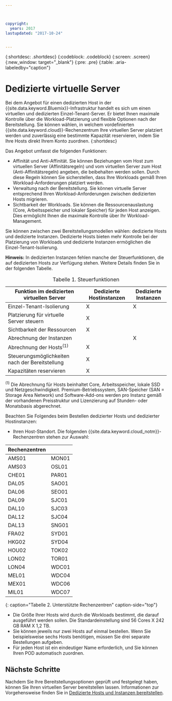 ```yaml
---



copyright:
  years: 2017
lastupdated: "2017-10-24"


---
```


{:shortdesc: .shortdesc}
{:codeblock: .codeblock}
{:screen: .screen}
{:new_window: target="_blank"}
{:pre: .pre}
{:table: .aria-labeledby="caption"}


# Dedizierte virtuelle Server
Bei dem Angebot für einen dedizierten Host in der {{site.data.keyword.Bluemix}}-Infrastruktur handelt es sich um einen virtuellen und dedizierten Einzel-Tenant-Server. Er bietet Ihnen maximale Kontrolle über die Workload-Platzierung und flexible Optionen nach der Bereitstellung. Sie können wählen, in welchem vordefinierten {{site.data.keyword.cloud}}-Rechenzentrum Ihre virtuellen Server platziert werden und zuverlässig eine bestimmte Kapazität reservieren, indem Sie Ihre Hosts direkt Ihrem Konto zuordnen.
{:shortdesc}

Das Angebot umfasst die folgenden Funktionen: 

* Affinität und Anti-Affinität. Sie können Beziehungen vom Host zum virtuellen Server (Affinitätsregeln) und vom virtuellen Server zum Host (Anti-Affinitätsregeln) angeben, die beibehalten werden sollen. Durch diese Regeln können Sie sicherstellen, dass Ihre Workloads gemäß Ihren Workload-Anforderungen platziert werden.
* Verwaltung nach der Bereitstellung. Sie können virtuelle Server entsprechend Ihren Workload-Anforderungen zwischen dedizierten Hosts migrieren.
* Sichtbarkeit der Workloads. Sie können die Ressourcenauslastung (Core, Arbeitsspeicher und lokaler Speicher) für jeden Host anzeigen. Dies ermöglicht Ihnen die maximale Kontrolle über Ihr Workload-Management.

Sie können zwischen zwei Bereitstellungsmodellen wählen: dedizierte Hosts und dedizierte Instanzen. Dedizierte Hosts bieten mehr Kontrolle bei der Platzierung von Workloads und dedizierte Instanzen ermöglichen die Einzel-Tenant-Isolierung. 

**Hinweis:** In dedizierten Instanzen fehlen manche der Steuerfunktionen, die auf dedizierten Hosts zur Verfügung stehen.  Weitere Details finden Sie in der folgenden Tabelle. 
<table>
<CAPTION>Tabelle 1. Steuerfunktionen</CAPTION>
<THEAD>
<TR>
<th>Funktion im dedizierten virtuellen Server</th>
<th>Dedizierte Hostinstanzen</th>
<th>Dedizierte Instanzen</th>
</TR>
</THEAD>
<TBODY>
<tr>
<td>Einzel-Tenant-Isolierung</td>
<td>X</td>
<td>X</td>
</tr>
<tr>
<td>Platzierung für virtuelle Server steuern</td>
<td>X</td>
<td></td>
</tr>
<tr>
<td>Sichtbarkeit der Ressourcen</td>
<td>X</td>
<td></td>
</tr>
<tr>
<td>Abrechnung der Instanzen</td>
<td></td>
<td>X</td>
</tr>
<tr>
<td>Abrechnung der Hosts<sup>(1)</sup></td>
<td>X</td>
<td></td>
</tr>
<tr>
<td>Steuerungsmöglichkeiten nach der Bereitstellung</td>
<td>X</td>
<td></td>
</tr>
<tr>
<td>Kapazitäten reservieren</td>
<td>X</td>
<td></td>
</tr>
</TBODY>
</table>


<sup>(1)</sup> Die Abrechnung für Hosts beinhaltet Core, Arbeitsspeicher, lokale SSD und Netzgeschwindigkeit. Premium-Betriebssystem, SAN-Speicher (SAN = Storage Area Network) und Software-Add-ons werden pro Instanz gemäß der vorhandenen Preisstruktur und Lizenzierung auf Stunden- oder Monatsbasis abgerechnet.

Beachten Sie Folgendes beim Bestellen dedizierter Hosts und dedizierter Hostinstanzen:

* Ihren Host-Standort. Die folgenden {{site.data.keyword.cloud_notm}}-Rechenzentren stehen zur Auswahl:
      
| Rechenzentren          ||
| ------------ | ------- | 
|AMS01         |  MON01  |
|AMS03         |  OSL01  |
|CHE01         |  PAR01  |
|DAL05         |  SAO01  |
|DAL06         |  SEO01  |
|DAL09         |  SJC01  |
|DAL10         |  SJC03  |
|DAL12         |  SJC04  |
|DAL13         |  SNG01  | 
|FRA02         |  SYD01  |
|HKG02         |  SYD04  |
|HOU02         |  TOK02  |
|LON02         |  TOR01  |
|LON04         |  WDC01  |
|MEL01         |  WDC04  |
|MEX01         |  WDC06  |
|MIL01         |  WDC07  |
{: caption="Tabelle 2. Unterstützte Rechenzentren" caption-side="top"}

* Die Größe Ihrer Hosts wird durch die Workloads bestimmt, die darauf ausgeführt werden sollen. Die Standardeinstellung sind 56 Cores X 242 GB RAM X 1,2 TB. 
* Sie können jeweils nur zwei Hosts auf einmal bestellen. Wenn Sie beispielsweise sechs Hosts benötigen, müssen Sie drei separate Bestellungen aufgeben.
* Für jeden Host ist ein eindeutiger Name erforderlich, und Sie können Ihren POD automatisch zuordnen.

## Nächste Schritte

Nachdem Sie Ihre Bereitstellungsoptionen geprüft und festgelegt haben, können Sie Ihren virtuellen Server bereitstellen lassen. Informationen zur Vorgehensweise finden Sie in [Dedizierte Hosts und Instanzen bereitstellen](../vsi/vsi_provision_dedicated.html).



  
